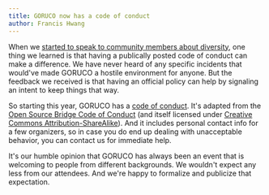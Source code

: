 ```yaml
---
title: GORUCO now has a code of conduct
author: Francis Hwang
---
```

When we [started to speak to community members about
diversity](/news/2012/goruco-and-gender-diversity/), one thing
we learned is that having a publically posted code of conduct can make a
difference. We have never heard of any specific incidents that
would've made GORUCO a hostile environment for anyone. But the feedback we
received is that having an official policy can help by signaling an
intent to keep things that way.

So starting this year, GORUCO has a [code of conduct](/code-of-conduct/). It's adapted from
the [Open Source Bridge Code of
Conduct](http://opensourcebridge.org/about/code-of-conduct/) (and itself licensed under
[Creative Commons
Attribution-ShareAlike](http://creativecommons.org/licenses/by-sa/3.0/)). And it includes personal
contact info for a few organizers, so in case you do end up dealing with
unacceptable behavior, you can contact us for immediate help.

It's our humble opinion that GORUCO has always been an event that is
welcoming to people from different backgrounds. We wouldn't expect any
less from our attendees. And we're happy to formalize and publicize that
expectation.

